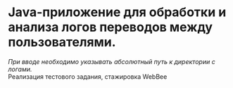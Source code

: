 # Java-приложение для обработки и анализа логов переводов между пользователями.
*При вводе необходимо указывать абсолютный путь к директории с логами.*\
Реализация тестового задания, стажировка WebBee
